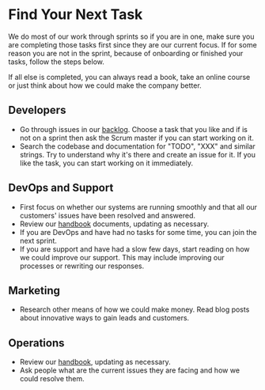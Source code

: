 # Find Your Next Task

We do most of our work through sprints so if you are in one, make sure you are completing those tasks first since they are our current focus. If for some reason you are not in the sprint, because of onboarding or finished your tasks, follow the steps below.

If all else is completed, you can always read a book, take an online course or just think about how we could make the company better.

## Developers

 - Go through issues in our [backlog]. Choose a task that you like and if is not on a sprint then ask the Scrum master if you can start working on it.
 - Search the codebase and documentation for "TODO", "XXX" and similar strings. Try to understand why it's there and create an issue for it. If you like the task, you can start working on it immediately.

## DevOps and Support

 - First focus on whether our systems are running smoothly and that all our customers' issues have been resolved and answered.
 - Review our [handbook] documents, updating as necessary.
 - If you are DevOps and have had no tasks for some time, you can join the next sprint.
 - If you are support and have had a slow few days, start reading on how we could improve our support. This may include improving our processes or rewriting our responses.

## Marketing

 - Research other means of how we could make money. Read blog posts about innovative ways to gain leads and customers.

## Operations

 - Review our [handbook], updating as necessary.
 - Ask people what are the current issues they are facing and how we could resolve them.

[backlog]: https://github.com/niteoweb/operations/issues#boards
[handbook]: https://github.com/niteoweb/handbook
